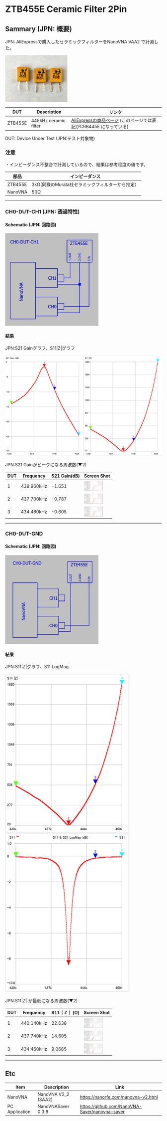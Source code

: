 # ZTB455E Ceramic Filter 2Pin

## Sammary (JPN: 概要)

JPN: AliExpressで購入したセラミックフィルターをNanoVNA VAA2 で計測した。

<img src="ZTB455E_2.jpg" width="200">

|DUT |Description|リンク|
----|----|----
|ZTB455E |445kHz ceramic filter|[AliExpressの商品ページ](https://bit.ly/3pC7Pw4) (このページでは表記がCRB445E になっている)|

DUT: Device Under Test (JPN:テスト対象物)

### 注意

・インピーダンス不整合で計測しているので、結果は参考程度の値です。

|部品|インピーダンス|
----|----
|ZTB455E |3kΩ(同様のMurata社セラミックフィルターから推定）| 
|NanoVNA |50Ω|

---

### CH0-DUT-CH1 (JPN: 透過特性)

#### Schematic (JPN: 回路図)

<img src="CH0-DUT-CH1.png" width="300">

#### 結果

JPN:S21 Gainグラフ、S11|Z|グラフ

<img src="CH0-DUT-CH1_ZTB455E_1_S21_S11Z.png" width="600">

JPN:S21 Gainがピークになる周波数(▼2)

|DUT |Frequency| S21 Gain(dB) | Screen Shot|
----|----|----|----
|1 |439.960kHz| -1.651| <img src="CH0-DUT-CH1_ZTB455E_1.png" width="60"> |
|2 |437.700kHz| -0.787| <img src="CH0-DUT-CH1_ZTB455E_2.png" width="60"> |
|3 |434.480kHz| -0.605| <img src="CH0-DUT-CH1_ZTB455E_3.png" width="60"> |

<!--
##### 注意

S21 Gain = DUTの減衰値 __ではない__ ことに注意。
-->

---

### CH0-DUT-GND

#### Schematic (JPN: 回路図)

<img src="CH0-DUT-GND.png" width="300">

#### 結果

JPN:S11|Z|グラフ、S11 LogMag

<img src="CH0-DUT-GND_ZTB455E_1_S11Z.png" width="400">

JPN:S11|Z| が最低になる周波数(▼2)

|DUT |Frequency|S11｜Z｜ (Ω)| Screen Shot|
----|----|----|----
|1 |440.140kHz| 22.638| <img src="CH0-DUT-GND_ZTB455E_1.png" width="60"> |
|2 |437.740kHz| 14.605| <img src="CH0-DUT-GND_ZTB455E_2.png" width="60"> |
|3 |434.460kHz| 9.0665| <img src="CH0-DUT-GND_ZTB455E_3.png" width="60"> |

<!--

##### 注意

S11|Z| = DUTの抵抗値 __ではない__ ことに注意。

-->

---

## Etc

|Item | Description| Link|
----|----|----
|NanoVNA| NanoVNA V2_2 (SAA2) <!-- Version git-20201122 --> | https://nanorfe.com/nanovna-v2.html |
|PC Application| NanoVNASaver 0.3.8 | https://github.com/NanoVNA-Saver/nanovna-saver |








